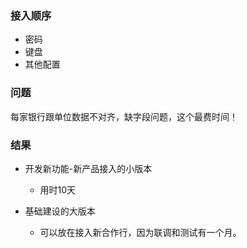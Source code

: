 ### 接入顺序

+ 密码
+ 键盘
+ 其他配置

### 问题

每家银行跟单位数据不对齐，缺字段问题，这个最费时间！

### 结果

+ 开发新功能-新产品接入的小版本
  + 用时10天

+ 基础建设的大版本
  + 可以放在接入新合作行，因为联调和测试有一个月。